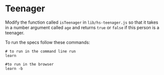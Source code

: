 

# Teenager

Modify the  function called `isTeenager` in `lib/hs-teenager.js` so that it takes in a number argument called `age` and returns `true` or `false` if this person is a teenager.

To run the specs follow these commands:
```shell
# to run in the command line run
learn

#to run in the browser
learn -b
```
